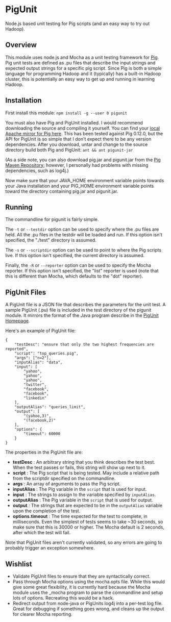 PigUnit
=======

Node.js based unit testing for Pig scripts (and an easy way to try out Hadoop).

## Overview
This module uses node.js and Mocha as a unit testing framework for [Pig](http://pig.apache.org/). Pig unit tests are defined as .pu files that describe the input strings and expected output strings for a specific pig script. Since Pig is both a simple language for programming Hadoop and it (typically) has a built-in Hadoop cluster, this is potentially an easy way to get up and running in learning Hadoop.

## Installation

First install this module:
`npm install -g --user 0 pigunit`

You must also have Pig and PigUnit installed. I would recommend downloading the source and compiling it yourself. You can find your [local Apache mirror for Pig here](http://www.apache.org/dyn/closer.cgi/pig). This has been tested against Pig 0.12.0, but the API for PigUnit is so simple that I don't expect there to be any version dependencies. After you download, untar and change to the source directory build both Pig and PigUnit:
`ant && ant pigunit-jar`

(As a side note, you can also download pig.jar and pigunit.jar from the [Pig Maven Repository](http://mvnrepository.com/artifact/org.apache.pig); however, I personally had problems with missing dependencies, such as log4j.)

Now make sure that your JAVA_HOME environment variable points towards your Java installation and your PIG_HOME environment variable points toward the directory containing pig.jar and pigunit.jar.

## Running

The commandline for pigunit is fairly simple. 

The `-t` or `--testdir` option can be used to specify where the .pu files are held. All the .pu files in the testdir will be loaded and run. If this option isn't specified, the "./test" directory is assumed.

The `-s` or `--scriptdir` option can be used to point to where the Pig scripts live. If this option isn't specified, the current directory is assumed.

Finally, the `-R` or `--reporter` option can be used to specify the Mocha reporter. If this option isn't specified, the "list" reporter is used (note that this is different than Mocha, which defaults to the "dot" reporter).

## PigUnit Files
A PigUnit file is a JSON file that describes the parameters for the unit test. A sample PigUnit (.pu) file is included in the test directory of the pigunit module. It mirrors the format of the Java program describe in the [PigUnit Homepage](http://pig.apache.org/docs/r0.8.1/pigunit.html).

Here's an example of PigUnit file:

    {
        "testDesc": "ensure that only the two highest frequencies are reported",
        "script": "top_queries.pig",
        "args": ["n=2"],
        "inputAlias": "data",
        "input": [
            "yahoo",
            "yahoo",
            "yahoo",
            "twitter",
            "facebook",
            "facebook",
            "linkedin"
        ],
        "outputAlias": "queries_limit",
        "output": [
            "(yahoo,3)",
            "(facebook,2)"
        ],
        "options": {
            "timeout": 60000
        }
    }

The properties in the PigUnit file are:

* **testDesc** : An arbitrary string that you think describes the test best. When the test passes or fails, this string will show up next to it.
* **script** : The Pig script that is being tested. May include a relative path from the scriptdir specified on the commandline.
* **args** : An array of arguments to pass the Pig script.
* **inputAlias** : The Pig variable in the `script` that is used for input.
* **input** : The strings to assign to the variable specified by `inputAlias`.
* **outputAlias** : The Pig variable in the `script` that is used for output.
* **output** : The strings that are expected to be in the `outputAlias` variable upon the completion of the test.
* **options.timeout** : The time expected for the test to complete, in milliseconds. Even the simplest of tests seems to take ~30 seconds, so make sure that this is 30000 or higher. The Mocha default is 2 seconds, after which the test will fail.

Note that PigUnit files aren't currently validated, so any errors are going to probably trigger an exception somewhere.

## Wishlist
* Validate PigUnit files to ensure that they are syntactically correct.
* Pass through Mocha options using the mocha.opts file. While this would give some great flexibility, it is currently hard because the Mocha module uses the _mocha program to parse the commandline and setup lots of options. Recreating this would be a hack.
* Redirect output from node-java or PigUnits log4j into a per-test log file. Great for debugging if something goes wrong, and cleans up the output for clearer Mocha reporting.